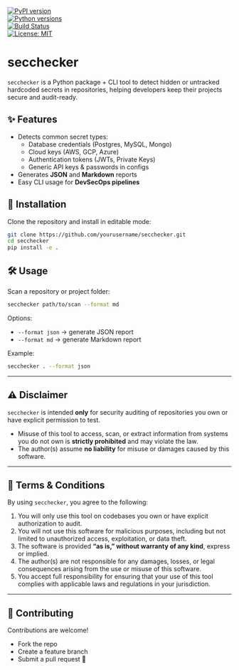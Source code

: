 [![PyPI version](https://img.shields.io/pypi/v/secchecker.svg)](https://pypi.org/project/secchecker/)  
[![Python versions](https://img.shields.io/pypi/pyversions/secchecker.svg)](https://pypi.org/project/secchecker/)  
[![Build Status](https://github.com/vishnu-77/secchecker/actions/workflows/ci.yml/badge.svg)](https://github.com/vishnu-77/secchecker/actions)  
[![License: MIT](https://img.shields.io/badge/License-MIT-yellow.svg)](LICENSE)  




# secchecker  

`secchecker` is a Python package + CLI tool to detect hidden or untracked hardcoded secrets in repositories, helping developers keep their projects secure and audit-ready.  



## ✨ Features  
- Detects common secret types:  
  - Database credentials (Postgres, MySQL, Mongo)  
  - Cloud keys (AWS, GCP, Azure)  
  - Authentication tokens (JWTs, Private Keys)  
  - Generic API keys & passwords in configs  
- Generates **JSON** and **Markdown** reports  
- Easy CLI usage for **DevSecOps pipelines**  


## 🚀 Installation  

Clone the repository and install in editable mode:  

```bash
git clone https://github.com/yourusername/secchecker.git
cd secchecker
pip install -e .
````

## 🛠 Usage

Scan a repository or project folder:

```bash
secchecker path/to/scan --format md
```

Options:

* `--format json` → generate JSON report
* `--format md` → generate Markdown report

Example:

```bash
secchecker . --format json
```

---

## ⚠️ Disclaimer

`secchecker` is intended **only** for security auditing of repositories you own or have explicit permission to test.

* Misuse of this tool to access, scan, or extract information from systems you do not own is **strictly prohibited** and may violate the law.
* The author(s) assume **no liability** for misuse or damages caused by this software.

---

## 📜 Terms & Conditions

By using `secchecker`, you agree to the following:

1. You will only use this tool on codebases you own or have explicit authorization to audit.
2. You will not use this software for malicious purposes, including but not limited to unauthorized access, exploitation, or data theft.
3. The software is provided **“as is,” without warranty of any kind**, express or implied.
4. The author(s) are not responsible for any damages, losses, or legal consequences arising from the use or misuse of this software.
5. You accept full responsibility for ensuring that your use of this tool complies with applicable laws and regulations in your jurisdiction.

---

## 🤝 Contributing

Contributions are welcome!

* Fork the repo
* Create a feature branch
* Submit a pull request 🚀


